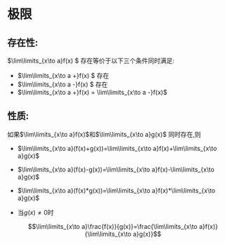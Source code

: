 # 极限

## 存在性:

$\lim\limits_{x\to a}f(x) $ 存在等价于以下三个条件同时满足:

- $\lim\limits_{x\to a +}f(x) $  存在
-  $\lim\limits_{x\to a -}f(x) $ 存在
- $\lim\limits_{x\to a +}f(x)  = \lim\limits_{x\to a -}f(x)$  

## 性质:

如果$\lim\limits_{x\to a}f(x)$和$\lim\limits_{x\to a}g(x)$ 同时存在,则

- $\lim\limits_{x\to a}(f(x)+g(x))=\lim\limits_{x\to a}f(x)+\lim\limits_{x\to a}g(x)$ 

- $\lim\limits_{x\to a}(f(x)-g(x))=\lim\limits_{x\to a}f(x)-\lim\limits_{x\to a}g(x)$ 

- $\lim\limits_{x\to a}(f(x)*g(x))=\lim\limits_{x\to a}f(x)*\lim\limits_{x\to a}g(x)$ 

- 当$g(x)\neq0$时

  $$\lim\limits_{x\to a}\frac{f(x)}{g(x)}=\frac{\lim\limits_{x\to a}f(x)}{\lim\limits_{x\to a}g(x)}$$

  ​

  ​



   	

